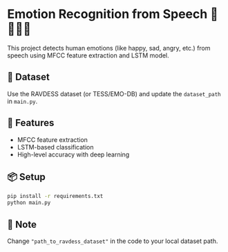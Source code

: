 # Emotion Recognition from Speech 🎤😃😢😠

This project detects human emotions (like happy, sad, angry, etc.) from speech using MFCC feature extraction and LSTM model.

## 📁 Dataset
Use the RAVDESS dataset (or TESS/EMO-DB) and update the `dataset_path` in `main.py`.

## 🚀 Features
- MFCC feature extraction
- LSTM-based classification
- High-level accuracy with deep learning

## 📦 Setup
```bash
pip install -r requirements.txt
python main.py
```

## 📝 Note
Change `"path_to_ravdess_dataset"` in the code to your local dataset path.
